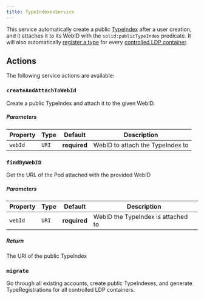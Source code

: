 ```yaml
---
title: TypeIndexesService
---
```


This service automatically create a public [TypeIndex](https://github.com/solid/type-indexes) after a user creation, and it attaches it to its WebID with the `solid:publicTypeIndex` predicate. It will also automatically [register a type](./type-registrations.md#register) for every [controlled LDP container](../ldp/controlled-container.md).

## Actions

The following service actions are available:

### `createAndAttachToWebId`

Create a public TypeIndex and attach it to the given WebID.

##### Parameters

| Property | Type  | Default      | Description                      |
| -------- | ----- | ------------ | -------------------------------- |
| `webId`  | `URI` | **required** | WebID to attach the TypeIndex to |

### `findByWebID`

Get the URL of the Pod attached with the provided WebID

##### Parameters

| Property | Type  | Default      | Description                        |
| -------- | ----- | ------------ | ---------------------------------- |
| `webId`  | `URI` | **required** | WebID the TypeIndex is attached to |

##### Return

The URI of the public TypeIndex

### `migrate`

Go through all existing accounts, create public TypeIndexes, and generate TypeRegistrations for all controlled LDP containers.
